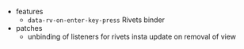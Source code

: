 * features
    * `data-rv-on-enter-key-press` Rivets binder
* patches
    * unbinding of listeners for rivets insta update on removal of view
